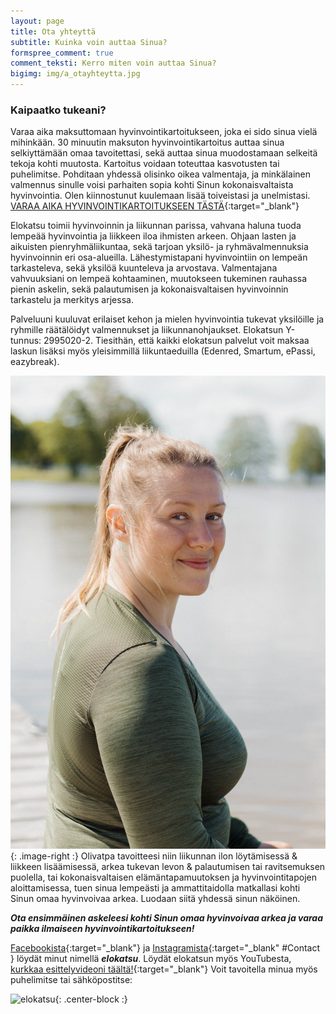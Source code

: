 ```yaml
---
layout: page
title: Ota yhteyttä
subtitle: Kuinka voin auttaa Sinua?
formspree_comment: true
comment_teksti: Kerro miten voin auttaa Sinua?
bigimg: img/a_otayhteytta.jpg
---
```


### Kaipaatko tukeani?
Varaa aika maksuttomaan hyvinvointikartoitukseen, joka ei sido sinua vielä mihinkään. 30 minuutin maksuton hyvinvointikartoitus auttaa sinua selkiyttämään omaa tavoitettasi, sekä auttaa sinua muodostamaan selkeitä tekoja kohti muutosta. Kartoitus voidaan toteuttaa kasvotusten tai puhelimitse. Pohditaan yhdessä olisinko oikea valmentaja, ja minkälainen valmennus sinulle voisi parhaiten sopia kohti Sinun kokonaisvaltaista hyvinvointia. Olen kiinnostunut kuulemaan lisää toiveistasi ja unelmistasi. [VARAA AIKA HYVINVOINTIKARTOITUKSEEN TÄSTÄ](https://forms.gle/e7aHDGhY2PMwYN3q8){:target="_blank"} 

 Elokatsu toimii hyvinvoinnin ja liikunnan parissa, vahvana haluna tuoda lempeää hyvinvointia ja liikkeen iloa ihmisten arkeen. Ohjaan lasten ja aikuisten pienryhmäliikuntaa, sekä tarjoan yksilö- ja ryhmävalmennuksia hyvinvoinnin eri osa-alueilla. Lähestymistapani hyvinvointiin on lempeän tarkasteleva, sekä yksilöä kuunteleva ja arvostava. Valmentajana vahvuuksiani on lempeä kohtaaminen, muutokseen tukeminen rauhassa pienin askelin, sekä palautumisen ja kokonaisvaltaisen hyvinvoinnin tarkastelu ja merkitys arjessa.

Palveluuni kuuluvat erilaiset kehon ja mielen hyvinvointia tukevat yksilöille ja ryhmille räätälöidyt valmennukset ja liikunnanohjaukset. Elokatsun Y-tunnus: 2995020-2. Tiesithän, että kaikki elokatsun palvelut voit maksaa laskun lisäksi myös yleisimmillä liikuntaeduilla (Edenred, Smartum, ePassi, eazybreak). 

![elokatsu](/img/elokatsu5.jpg){: .image-right :}
Olivatpa tavoitteesi niin liikunnan ilon löytämisessä & liikkeen lisäämisessä, arkea tukevan levon & palautumisen tai ravitsemuksen puolella, tai kokonaisvaltaisen elämäntapamuutoksen ja hyvinvointitapojen aloittamisessa, tuen sinua lempeästi ja ammattitaidolla matkallasi kohti Sinun omaa hyvinvoivaa arkea. Luodaan siitä yhdessä sinun näköinen.

***Ota ensimmäinen askeleesi kohti Sinun omaa hyvinvoivaa arkea ja varaa paikka ilmaiseen hyvinvointikartoitukseen!***  


[Facebookista](https://www.facebook.com/elokatsu "Facebook"){:target="_blank"} ja [Instagramista](https://www.instagram.com/elokatsu "Instagram"){:target="_blank" #Contact } löydät minut nimellä ***elokatsu***. Löydät elokatsun myös YouTubesta, [kurkkaa esittelyvideoni täältä!](https://www.youtube.com/watch?v=fRYVjl_-ndc){:target="_blank"}
Voit tavoitella minua myös puhelimitse tai sähköpostitse: 

![elokatsu](/img/contact.png){: .center-block :}

